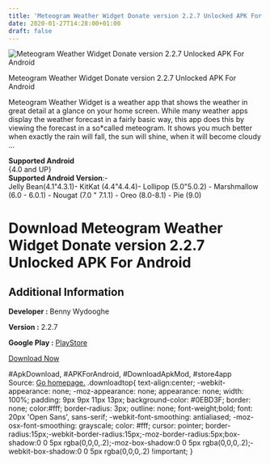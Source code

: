 ```yaml
---
title: 'Meteogram Weather Widget Donate version 2.2.7 Unlocked APK For Android'
date: 2020-01-27T14:28:00+01:00
draft: false
---
```


![Meteogram Weather Widget Donate version 2.2.7 Unlocked APK For Android](https://i1.wp.com/apkhome.net/wp-content/uploads/2020/01/Meteogram-Weather-Widget-Donate-version-2.2.7-Unlocked.png "Meteogram Weather Widget Donate version 2.2.7 Unlocked APK For Android")

  

Meteogram Weather Widget Donate version 2.2.7 Unlocked APK For Android

Meteogram Weather Widget is a weather app that shows the weather in great detail at a glance on your home screen. While many weather apps display the weather forecast in a fairly basic way, this app does this by viewing the forecast in a so\*called meteogram. It shows you much better when exactly the rain will fall, the sun will shine, when it will become cloudy ...

**Supported Android**  
{4.0 and UP}  
**Supported Android Version**:-  
Jelly Bean(4.1"4.3.1)- KitKat (4.4"4.4.4)- Lollipop (5.0"5.0.2) - Marshmallow (6.0 - 6.0.1) - Nougat (7.0 " 7.1.1) - Oreo (8.0-8.1) - Pie (9.0)

Download Meteogram Weather Widget Donate version 2.2.7 Unlocked APK For Android
===============================================================================

Additional Information
----------------------

**Developer :** Benny Wydooghe

**Version :** 2.2.7

**Google Play :** [PlayStore](https://play.google.com/store/apps/details?id=be.inet.rainwidget.donate)

  

[Download Now](https://store4app.co/post/meteogram-weather-widget-donate-version-2-2-7-unlocked-apk-for-android_1580131623)

  
#ApkDownload, #APKForAndroid, #DownloadApkMod, #store4app  
Source: [Go homepage.](https://store4app.co/post/meteogram-weather-widget-donate-version-2-2-7-unlocked-apk-for-android_1580131623) .downloadtop{ text-align:center; -webkit-appearance: none; -moz-appearance: none; appearance: none; width: 100%; padding: 9px 9px 11px 13px; background-color: #0EBD3F; border: none; color:#fff; border-radius: 3px; outline: none; font-weight;bold; font: 20px 'Open Sans', sans-serif; -webkit-font-smoothing: antialiased; -moz-osx-font-smoothing: grayscale; color: #fff; cursor: pointer; border-radius:15px;-webkit-border-radius:15px;-moz-border-radius:5px;box-shadow:0 0 5px rgba(0,0,0,.2);-moz-box-shadow:0 0 5px rgba(0,0,0,.2);-webkit-box-shadow:0 0 5px rgba(0,0,0,.2) !important; }
